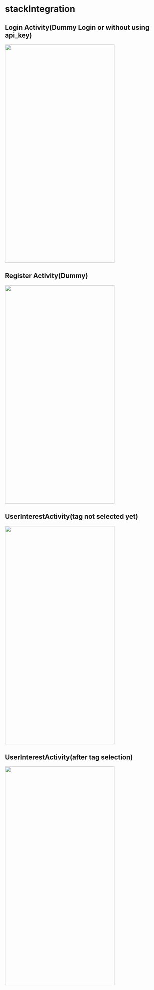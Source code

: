 # stackIntegration

## Login Activity(Dummy Login or without using api_key)

<img src="https://user-images.githubusercontent.com/42575795/56592337-1800fc00-6608-11e9-9c6d-98f58ba03056.jpg" width="350" height="700">

## Register Activity(Dummy)

<img src="https://user-images.githubusercontent.com/42575795/56592382-30711680-6608-11e9-825d-a449b44dac23.jpg" width="350" height="700">

## UserInterestActivity(tag not selected yet)

<img src="https://user-images.githubusercontent.com/42575795/56592398-3961e800-6608-11e9-86fb-b240ffc0823e.jpg" width="350" height="700">

## UserInterestActivity(after tag selection)

<img src="https://user-images.githubusercontent.com/42575795/56592413-44b51380-6608-11e9-9bac-3dfbab902a18.jpg" width="350" height="700">


